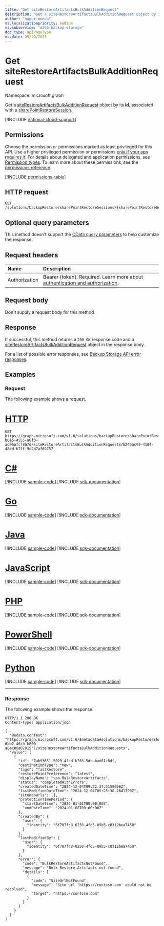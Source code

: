 ```yaml
---
title: "Get siteRestoreArtifactsBulkAdditionRequest"
description: "Get a siteRestoreArtifactsBulkAdditionRequest object by its ID, associated with a sharePointRestoreSession."
author: "nupur-munda"
ms.localizationpriority: medium
ms.subservice: "m365-backup-storage"
doc_type: apiPageType
ms.date: 05/20/2025
---
```


# Get siteRestoreArtifactsBulkAdditionRequest

Namespace: microsoft.graph

Get a [siteRestoreArtifactsBulkAdditionRequest](../resources/siterestoreartifactsbulkadditionrequest.md) object by its **id**, associated with a [sharePointRestoreSession](../resources/sharepointrestoresession.md).

[!INCLUDE [national-cloud-support](../../includes/global-only.md)]

## Permissions

Choose the permission or permissions marked as least privileged for this API. Use a higher privileged permission or permissions [only if your app requires it](/graph/permissions-overview#best-practices-for-using-microsoft-graph-permissions). For details about delegated and application permissions, see [Permission types](/graph/permissions-overview#permission-types). To learn more about these permissions, see the [permissions reference](/graph/permissions-reference).

<!-- {
  "blockType": "permissions",
  "name": "siterestoreartifactsbulkadditionrequest-get-permissions"
}
-->
[!INCLUDE [permissions-table](../includes/permissions/siterestoreartifactsbulkadditionrequest-get-permissions.md)]

## HTTP request

<!-- {
  "blockType": "ignored"
}
-->
```http
GET /solutions/backupRestore/sharePointRestoreSessions/{sharePointRestoreSessionId}/siteRestoreArtifactsBulkAdditionRequests/{siteRestoreArtifactsBulkAdditionRequestId}
```

## Optional query parameters

This method doesn't support the [OData query parameters](/graph/query-parameters) to help customize the response.

## Request headers

|Name|Description|
|:---|:---|
|Authorization|Bearer {token}. Required. Learn more about [authentication and authorization](/graph/auth/auth-concepts).|

## Request body

Don't supply a request body for this method.

## Response

If successful, this method returns a `200 OK` response code and a [siteRestoreArtifactsBulkAdditionRequest](../resources/siterestoreartifactsbulkadditionrequest.md) object in the response body.

For a list of possible error responses, see [Backup Storage API error responses](/graph/backup-storage-error-codes).

## Examples

### Request

The following example shows a request.

# [HTTP](#tab/http)
<!-- {
  "blockType": "request",
  "name": "get_siterestoreartifactsbulkadditionrequest"
}
-->
```http
GET https://graph.microsoft.com/v1.0/solutions/backupRestore/sharePointRestoreSessions/89ca51b1-b0a5-4555-a8f3-ad95afcf867d/siteRestoreArtifactsBulkAdditionRequests/b246ac99-4184-48ed-b7ff-9c2a7af69757
```

# [C#](#tab/csharp)
[!INCLUDE [sample-code](../includes/snippets/csharp/get-siterestoreartifactsbulkadditionrequest-csharp-snippets.md)]
[!INCLUDE [sdk-documentation](../includes/snippets/snippets-sdk-documentation-link.md)]

# [Go](#tab/go)
[!INCLUDE [sample-code](../includes/snippets/go/get-siterestoreartifactsbulkadditionrequest-go-snippets.md)]
[!INCLUDE [sdk-documentation](../includes/snippets/snippets-sdk-documentation-link.md)]

# [Java](#tab/java)
[!INCLUDE [sample-code](../includes/snippets/java/get-siterestoreartifactsbulkadditionrequest-java-snippets.md)]
[!INCLUDE [sdk-documentation](../includes/snippets/snippets-sdk-documentation-link.md)]

# [JavaScript](#tab/javascript)
[!INCLUDE [sample-code](../includes/snippets/javascript/get-siterestoreartifactsbulkadditionrequest-javascript-snippets.md)]
[!INCLUDE [sdk-documentation](../includes/snippets/snippets-sdk-documentation-link.md)]

# [PHP](#tab/php)
[!INCLUDE [sample-code](../includes/snippets/php/get-siterestoreartifactsbulkadditionrequest-php-snippets.md)]
[!INCLUDE [sdk-documentation](../includes/snippets/snippets-sdk-documentation-link.md)]

# [PowerShell](#tab/powershell)
[!INCLUDE [sample-code](../includes/snippets/powershell/get-siterestoreartifactsbulkadditionrequest-powershell-snippets.md)]
[!INCLUDE [sdk-documentation](../includes/snippets/snippets-sdk-documentation-link.md)]

# [Python](#tab/python)
[!INCLUDE [sample-code](../includes/snippets/python/get-siterestoreartifactsbulkadditionrequest-python-snippets.md)]
[!INCLUDE [sdk-documentation](../includes/snippets/snippets-sdk-documentation-link.md)]

---

### Response

The following example shows the response.
<!-- {
  "blockType": "response",
  "truncated": true,
  "@odata.type": "microsoft.graph.siteRestoreArtifactsBulkAdditionRequest"
}
-->
```http
HTTP/1.1 200 OK
Content-Type: application/json

{
  "@odata.context": "https://graph.microsoft.com/v1.0/$metadata#solutions/backupRestore/sharePointRestoreSessions('f25015f4-6bb2-46cb-b800-a8ec86a02815')/siteRestoreArtifactsBulkAdditionRequests",
  "value": [
    {
      "id": "7ab93651-5029-4fcd-b263-5dcabad61e8d",
      "destinationType": "new",
      "tags": "fastRestore",
      "restorePointPreference": "latest",
      "displayName": "spo-BulkRestoreArtifacts",
      "status": "completedWithErrors",
      "createdDateTime": "2024-12-04T09:22:34.5159056Z",
      "lastModifiedDateTime": "2024-12-04T09:25:30.2641799Z",
      "siteWebUrls": [],
      "protectionTimePeriod": {
        "startDateTime": "2024-01-01T00:00:00Z",
        "endDateTime": "2024-01-08T00:00:00Z"
      },
      "createdBy": {
        "user": {
          "identity": "6f707fc8-0250-4fd5-89b5-c0312bea7460"
        }
      },
      "lastModifiedBy": {
        "user": {
          "identity": "6f707fc8-0250-4fd5-89b5-c0312bea7460"
        }
      },
      "error": {
        "code": "BulkRestoreArtifactsNotFound",
        "message": "Bulk Restore Artifacts not found",
        "details": [
          {
            "code": "SiteUrlNotFound",
            "message": "Site url 'https://contoso.com' could not be resolved",
            "target": "https://contoso.com"
          }
        ]
      }
    }
  ]
}
```

